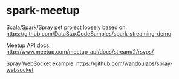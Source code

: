 # spark-meetup

Scala/Spark/Spray pet project loosely based on: https://github.com/DataStaxCodeSamples/spark-streaming-demo

Meetup API docs: http://www.meetup.com/meetup_api/docs/stream/2/rsvps/

Spray WebSocket example: https://github.com/wandoulabs/spray-websocket

